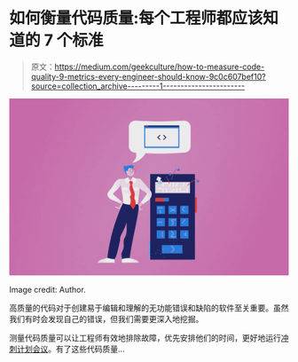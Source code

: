 # 如何衡量代码质量:每个工程师都应该知道的 7 个标准

> 原文：<https://medium.com/geekculture/how-to-measure-code-quality-9-metrics-every-engineer-should-know-9c0c607bef10?source=collection_archive---------1----------------------->

![](img/94302e61a5b391ad0fe315fd17c416eb.png)

Image credit: Author.

高质量的代码对于创建易于编辑和理解的无功能错误和缺陷的软件至关重要。虽然我们有时会发现自己的错误，但我们需要更深入地挖掘。

测量代码质量可以让工程师有效地排除故障，优先安排他们的时间，更好地运行[冲刺计划会议](https://www.stepsize.com/blog/how-to-run-an-effective-sprint-planning-meeting)。有了这些代码质量…